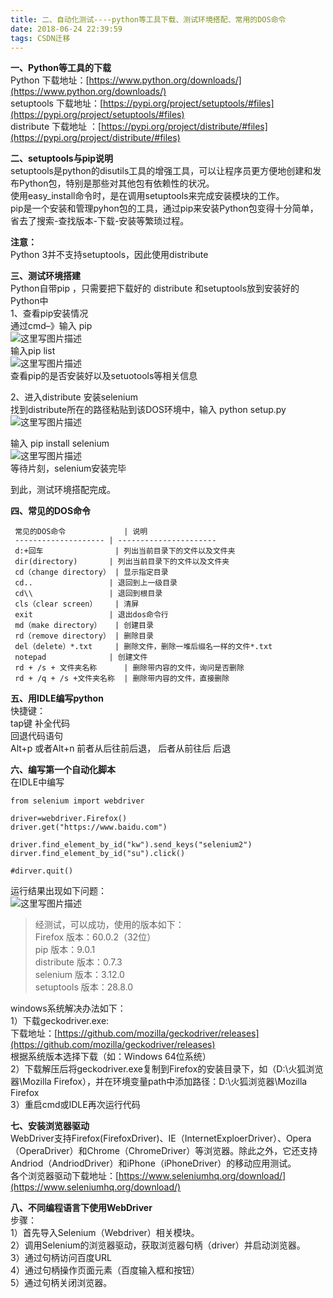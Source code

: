 ```yaml
---
title: 二、自动化测试----python等工具下载、测试环境搭配、常用的DOS命令
date: 2018-06-24 22:39:59
tags: CSDN迁移
---
```

  **一、Python等工具的下载**   
 Python 下载地址：[https://www.python.org/downloads/](https://www.python.org/downloads/)   
 setuptools 下载地址：[https://pypi.org/project/setuptools/#files](https://pypi.org/project/setuptools/#files)   
 distribute 下载地址 ：[https://pypi.org/project/distribute/#files](https://pypi.org/project/distribute/#files)

 **二、setuptools与pip说明**   
 setuptools是python的disutils工具的增强工具，可以让程序员更方便地创建和发布Python包，特别是那些对其他包有依赖性的状况。   
 使用easy_install命令时，是在调用setuptools来完成安装模块的工作。   
 pip是一个安装和管理pyhon包的工具，通过pip来安装Python包变得十分简单，省去了搜索-查找版本-下载-安装等繁琐过程。

 **注意：**   
 Python 3并不支持setuptools，因此使用distribute

 **三、测试环境搭建**   
 Python自带pip ，只需要把下载好的 distribute 和setuptools放到安装好的Python中   
 1、查看pip安装情况   
 通过cmd–》输入 pip   
 ![这里写图片描述](https://img-blog.csdn.net/20180623223837878?watermark/2/text/aHR0cHM6Ly9ibG9nLmNzZG4ubmV0L2ppaG9uZzEwMTAyMDA2/font/5a6L5L2T/fontsize/400/fill/I0JBQkFCMA==/dissolve/70)   
 输入pip list   
 ![这里写图片描述](https://img-blog.csdn.net/20180623225031795?watermark/2/text/aHR0cHM6Ly9ibG9nLmNzZG4ubmV0L2ppaG9uZzEwMTAyMDA2/font/5a6L5L2T/fontsize/400/fill/I0JBQkFCMA==/dissolve/70)   
 查看pip的是否安装好以及setuotools等相关信息 

 2、进入distribute 安装selenium   
 找到distribute所在的路径粘贴到该DOS环境中，输入 python setup.py   
 ![这里写图片描述](https://img-blog.csdn.net/20180623225433491?watermark/2/text/aHR0cHM6Ly9ibG9nLmNzZG4ubmV0L2ppaG9uZzEwMTAyMDA2/font/5a6L5L2T/fontsize/400/fill/I0JBQkFCMA==/dissolve/70)

 输入 pip install selenium   
 ![这里写图片描述](https://img-blog.csdn.net/20180623224538965?watermark/2/text/aHR0cHM6Ly9ibG9nLmNzZG4ubmV0L2ppaG9uZzEwMTAyMDA2/font/5a6L5L2T/fontsize/400/fill/I0JBQkFCMA==/dissolve/70)   
 等待片刻，selenium安装完毕

 到此，测试环境搭配完成。

 **四、常见的DOS命令**

 
     常见的DOS命令             | 说明                    
     -------------------- | ---------------------- 
     d:+回车                | 列出当前目录下的文件以及文件夹       
     dir(directory)       | 列出当前目录下的文件以及文件夹       
     cd（change directory） | 显示指定目录                
     cd..                 | 退回到上一级目录              
     cd\\                 | 退回到根目录                
     cls（clear screen）    | 清屏                    
     exit                 | 退出dos命令行              
     md（make directory）   | 创建目录                  
     rd（remove directory） | 删除目录                  
     del（delete）*.txt     | 删除文件，删除一堆后缀名一样的文件*.txt
     notepad              | 创建文件                  
     rd + /s + 文件夹名称      | 删除带内容的文件，询问是否删除       
     rd + /q + /s +文件夹名称  | 删除带内容的文件，直接删除         

 **五、用IDLE编写python**   
 快捷键：   
 tap键 补全代码   
 回退代码语句   
 Alt+p 或者Alt+n 前者从后往前后退， 后者从前往后 后退

 **六、编写第一个自动化脚本**   
 在IDLE中编写

 
```
from selenium import webdriver

driver=webdriver.Firefox()
driver.get("https://www.baidu.com")

driver.find_element_by_id("kw").send_keys("selenium2")
dirver.find_element_by_id("su").click()

#dirver.quit()
```
 运行结果出现如下问题：   
 ![这里写图片描述](https://img-blog.csdn.net/20180624170812843?watermark/2/text/aHR0cHM6Ly9ibG9nLmNzZG4ubmV0L2ppaG9uZzEwMTAyMDA2/font/5a6L5L2T/fontsize/400/fill/I0JBQkFCMA==/dissolve/70)

 
> 经测试，可以成功，使用的版本如下：   
>  Firefox 版本：60.0.2（32位）   
>  pip 版本：9.0.1   
>  distribute 版本：0.7.3   
>  selenium 版本：3.12.0   
>  setuptools 版本：28.8.0
> 
>  
 windows系统解决办法如下：   
 1）下载geckodriver.exe:   
 下载地址：[https://github.com/mozilla/geckodriver/releases](https://github.com/mozilla/geckodriver/releases)   
 根据系统版本选择下载（如：Windows 64位系统）   
 2）下载解压后将geckodriver.exe复制到Firefox的安装目录下，如（D:\火狐浏览器\Mozilla Firefox），并在环境变量path中添加路径：D:\火狐浏览器\Mozilla Firefox   
 3）重启cmd或IDLE再次运行代码

 **七、安装浏览器驱动**   
 WebDriver支持Firefox(FirefoxDriver)、IE（InternetExploerDriver）、Opera（OperaDriver）和Chrome（ChromeDriver）等浏览器。除此之外，它还支持Andriod（AndriodDriver）和iPhone（iPhoneDriver）的移动应用测试。   
 各个浏览器驱动下载地址：[https://www.seleniumhq.org/download/](https://www.seleniumhq.org/download/)

 **八、不同编程语言下使用WebDriver**   
 步骤：   
 1）首先导入Selenium（Webdriver）相关模块。   
 2）调用Selenium的浏览器驱动，获取浏览器句柄（driver）并启动浏览器。   
 3）通过句柄访问百度URL   
 4）通过句柄操作页面元素（百度输入框和按钮）   
 5）通过句柄关闭浏览器。

   
  
